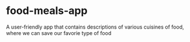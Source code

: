 # food-meals-app
A user-friendly app that contains descriptions of various cuisines of food, where we can save our favorie type of food
